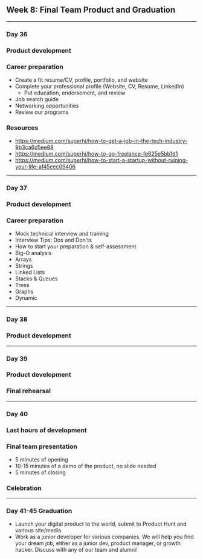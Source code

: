 ## Week 8: Final Team Product and Graduation

--------------------------------------------------------------------------------

### Day 36

### Product development
### Career preparation
  - Create a fit resume/CV, profile, portfolio, and website
  - Complete your professional profile (Website, CV, Resume, LinkedIn)
    - Put education, endorsement, and review
  - Job search guide
  - Networking opportunities
  - Review our programs
### Resources

- https://medium.com/superhi/how-to-get-a-job-in-the-tech-industry-9b3ca6d5ee88
- https://medium.com/superhi/how-to-go-freelance-fe625e5bb1d1
- https://medium.com/superhi/how-to-start-a-startup-without-ruining-your-life-af45eec09406

--------------------------------------------------------------------------------

### Day 37

### Product development
### Career preparation
- Mock technical interview and training
- Interview Tips: Dos and Don'ts
- How to start your preparation & self-assessment
- Big-O analysis
- Arrays
- Strings
- Linked Lists
- Stacks & Queues
- Trees
- Graphs
- Dynamic 

--------------------------------------------------------------------------------

### Day 38

### Product development

--------------------------------------------------------------------------------

### Day 39

### Product development
### Final rehearsal

--------------------------------------------------------------------------------

### Day 40

### Last hours of development
### Final team presentation
  - 5 minutes of opening
  - 10-15 minutes of a demo of the product, no slide needed
  - 5 minutes of closing
### Celebration

--------------------------------------------------------------------------------

### Day 41-45 Graduation

- Launch your digital product to the world, submit to Product Hunt and various site/media
- Work as a junior developer for various companies. We will help you find your dream job, either as a junior dev, product manager, or growth hacker. Discuss with any of our team and alumni!
